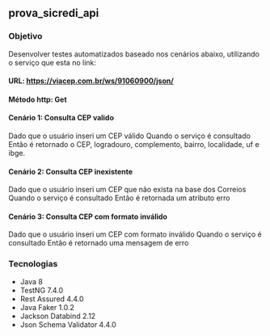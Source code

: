 ## prova_sicredi_api


### Objetivo
Desenvolver testes automatizados baseado nos cenários abaixo, utilizando o serviço que esta no link:
#### URL: https://viacep.com.br/ws/91060900/json/
#### Método http: Get
#### **Cenário 1:** Consulta CEP valido
Dado que o usuário inseri um CEP válido
Quando o serviço é consultado
Então é retornado o CEP, logradouro, complemento, bairro, localidade, uf e ibge.
#### **Cenário 2:** Consulta CEP inexistente
Dado que o usuário inseri um CEP que não exista na base dos Correios
Quando o serviço é consultado
Então é retornada um atributo erro
#### **Cenário 3:** Consulta CEP com formato inválido
Dado que o usuário inseri um CEP com formato inválido
Quando o serviço é consultado
Então é retornado uma mensagem de erro

### Tecnologias
- Java 8
- TestNG 7.4.0
- Rest Assured 4.4.0
- Java Faker  1.0.2
- Jackson Databind 2.12
- Json Schema Validator 4.4.0


